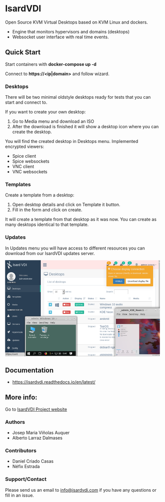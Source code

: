 # Isard**VDI**

Open Source KVM Virtual Desktops based on KVM Linux and dockers. 

- Engine that monitors hypervisors and domains (desktops)
- Websocket user interface with real time events.

## Quick Start

Start containers with **docker-compose up -d**

Connect to **https://<ip|domain>** and follow wizard.

### Desktops

There will be two minimal oldstyle desktops ready for tests that you can start and connect to.

If you want to create your own desktop:

1. Go to Media menu and download an ISO
2. After the download is finished it will show a desktop icon where you can create the desktop.

You will find the created desktop in Desktops menu. Implemented encrypted viewers:

- Spice client
- Spice websockets
- VNC client
- VNC websockets

### Templates

Create a template from a desktop:

1. Open desktop details and click on Template it button.
2. Fill in the form and click on create.

It will create a template from that desktop as it was now. You can create as many desktops identical to that template.

### Updates

In Updates menu you will have access to different resources you can download from our IsardVDI updates server.

![Main admin screen](docs/images/main.png?raw=true "Main admin")

## Documentation

- https://isardvdi.readthedocs.io/en/latest/

## More info: 

Go to [IsardVDI Project website](http://www.isardvdi.com/)

### Authors
+ Josep Maria Viñolas Auquer
+ Alberto Larraz Dalmases

### Contributors
+ Daniel Criado Casas
+ Néfix Estrada

### Support/Contact
Please send us an email to info@isardvdi.com if you have any questions or fill in an issue.
